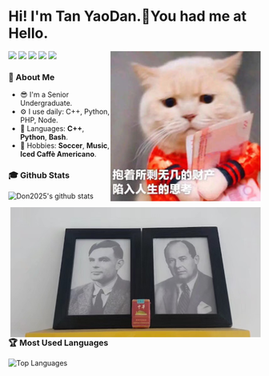 # Hi! I'm Tan YaoDan.👋You had me at Hello.
<a target="_blank" href="https://tanyaodan.com/aboutme"><img align="right" src="cat.jpg" height="300" width="300"/></a>
[![](https://img.shields.io/badge/-Blog-2196f3?style=flat-square&logo=blogger&logoColor=white&link=https://tanyaodan.com)](https://tanyaodan.com)
[![](https://img.shields.io/badge/-Github-333?style=flat-square&logo=github&logoColor=white&link=https://github.com/Don2025)](https://github.com/Don2025)
[![](https://img.shields.io/badge/-Mail-c14438?style=flat-square&logo=Gmail&logoColor=white&link=mailto:tanyaodan@qq.com)](mailto:tanyaodan@qq.com)
[![](https://img.shields.io/badge/-Steam-00587a?style=flat-square&logo=Steam&logoColor=white&link=https://steamcommunity.com/id/17773572025)](https://steamcommunity.com/id/17773572025)
[![](https://img.shields.io/badge/-CSDN-ff0000?style=flat-square&logo=blogger&logoColor=white&link=https://tanyaodan.blog.csdn.net)](https://tanyaodan.blog.csdn.net)

### 🧑 About Me
- 😎 I'm a Senior Undergraduate.
- ⚙️ I use daily: C++, Python, PHP, Node.
- 💬 Languages: **C++**, **Python**, **Bash**.
- 💜 Hobbies: **Soccer**, **Music**, **Iced Caffè Americano**.

### 🎓 Github Stats
![Don2025's github stats](https://github-readme-stats.vercel.app/api/?username=Don2025&show_icons=true&hide_title=true&theme=radical)

<a><img align="right" src="6.jpg" height="260" width="500" /></a>
### 🏆 Most Used Languages
![Top Languages](https://github-readme-stats.vercel.app/api/top-langs/?username=Don2025&langs_count=5)
